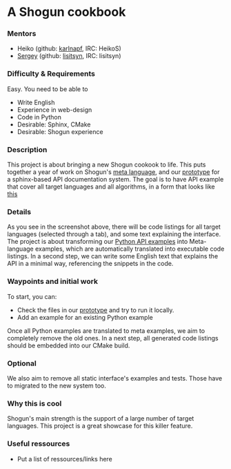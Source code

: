 # A Shogun cookbook

### Mentors
 * Heiko (github: [karlnapf](https://github.com/karlnapf), IRC: HeikoS)
 * [Sergey](Sergey%20Lisitsyn) (github: [lisitsyn](https://github.com/lisitsyn), IRC: lisitsyn)

### Difficulty & Requirements
Easy. You need to be able to
 * Write English
 * Experience in web-design
 * Code in Python
 * Desirable: Sphinx, CMake
 * Desirable: Shogun experience

### Description
This project is about bringing a new Shogun cookook to life. This puts together a year of work on Shogun's [meta language](https://github.com/shogun-toolbox/shogun/wiki/Example_Generation), and our [prototype](https://github.com/shogun-toolbox/shogun/tree/feature/sphinxdoc/doc/sphinx) for a sphinx-based API documentation system. The goal is to have API example that cover all target languages and all algorithms, in a form that looks like [this](https://www.dropbox.com/sh/t9hl77g3iaelqq8/AAB7b5LG0DmnFLBD0OeQ_ssla?dl=0&preview=shogun_cookbook.jpg)



### Details
As you see in the screenshot above, there will be code listings for all target languages (selected through a tab), and some text explaining the interface. The project is about transforming our [Python API examples](https://github.com/shogun-toolbox/shogun/tree/develop/examples/undocumented/python_modular) into Meta-language examples, which are automatically translated into executable code listings. In a second step, we can write some English text that explains the API in a minimal way, referencing the snippets in the code.

### Waypoints and initial work
To start, you can:

 * Check the files in our [prototype](https://github.com/shogun-toolbox/shogun/tree/feature/sphinxdoc/doc/sphinx) and try to run it locally.
 * Add an example for an existing Python example

Once all Python examples are translated to meta examples, we aim to completely remove the old ones. In a next step, all generated code listings should be embedded into our CMake build.

### Optional
We also aim to remove all static interface's examples and tests. Those have to migrated to the new system too.

### Why this is cool
Shogun's main strength is the support of a large number of target languages. This project is a great showcase for this killer feature.

### Useful ressources
 * Put a list of ressources/links here